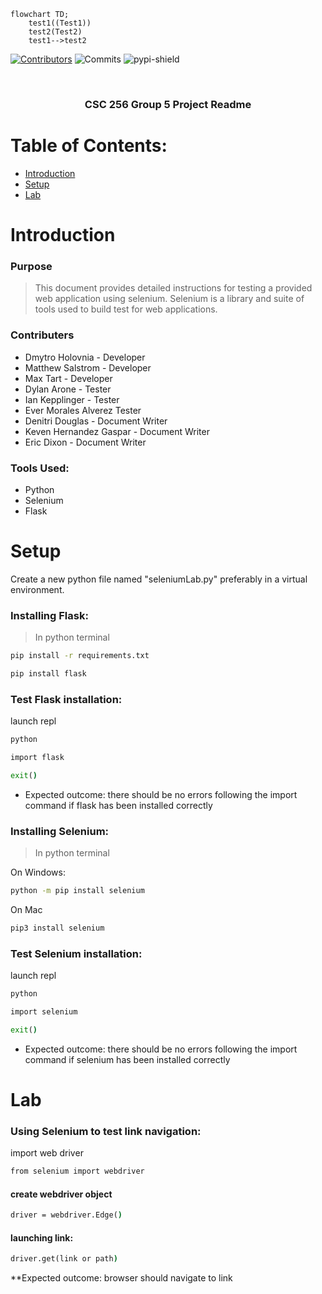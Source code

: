

``` mermaid
flowchart TD;
    test1((Test1))
    test2(Test2)
    test1-->test2
```

<!-- PROJECT SHIELDS -->
[![Contributors][contributors-shield]][contributors-url]
![Commits][commit-shield]
![pypi-shield]






<br />
<div align="center">
    <h3 align="center">CSC 256 Group 5 Project Readme</h3>
</div>



<!-- TABLE OF CONTENTS -->

# Table of Contents:
- [Introduction](#Introduction)
- [Setup](#setup)
- [Lab](#Lab)


<!-- ABOUT THE PROJECT -->
# Introduction
### Purpose 
> This document provides detailed instructions for testing a provided web application using selenium. Selenium is a library and suite of tools used to build test for web applications.

### Contributers 
- Dmytro Holovnia - Developer
- Matthew Salstrom - Developer
- Max Tart - Developer
- Dylan Arone - Tester
- Ian Kepplinger - Tester
- Ever Morales Alverez Tester
- Denitri Douglas - Document Writer
- Keven Hernandez Gaspar - Document Writer
- Eric Dixon - Document Writer
    
### Tools Used: 
- Python
- Selenium
- Flask

# Setup
Create a new python file named "seleniumLab.py" preferably in a virtual environment. 

### Installing Flask: 
>In python terminal
```cmd
pip install -r requirements.txt
```
```cmd
pip install flask
```
### Test Flask installation: 
launch repl
```cmd
python
```
```cmd
import flask
```
```cmd
exit()
```
* Expected outcome: there should be no errors following the import command if flask has been installed correctly

### Installing Selenium: 
>In python terminal

On Windows: 
```cmd
python -m pip install selenium
```
On Mac 
```cmd
pip3 install selenium
```
### Test Selenium installation: 
launch repl
```cmd
python
```
```cmd
import selenium
```
```cmd
exit()
```
* Expected outcome: there should be no errors following the import command if selenium has been installed correctly
# Lab 

### Using Selenium to test link navigation:  
import web driver
```cmd
from selenium import webdriver
```
#### create webdriver object
```cmd
driver = webdriver.Edge()
```


#### launching link: 
```cmd
driver.get(link or path)
```


**Expected outcome: browser should navigate to link

<!-- MARKDOWN LINKS & IMAGES  -->

[contributors-shield]: https://img.shields.io/github/contributors/mssalstrom/Group5-repo-projects
[contributors-url]: https://github.com/mssalstrom/Group5-repo-projects/graphs/contributors
[commit-shield]: https://img.shields.io/github/last-commit/mssalstrom/Group5-repo-projects
[pypi-shield]: https://img.shields.io/pypi/pyversions/iconsdk



